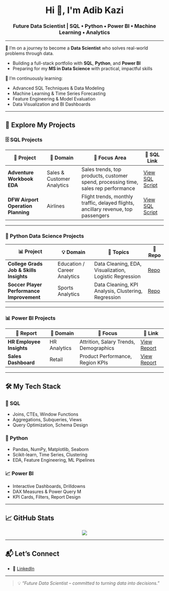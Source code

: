 <h1 align="center">Hi 👋, I'm Adib Kazi</h1>
<h3 align="center">Future Data Scientist | SQL • Python • Power BI • Machine Learning • Analytics</h3>

---

🔭 I’m on a journey to become a **Data Scientist** who solves real-world problems through data.
- Building a full-stack portfolio with **SQL**, **Python**, and **Power BI**
- Preparing for my **MS in Data Science** with practical, impactful skills

🌱 I’m continuously learning:
- Advanced SQL Techniques & Data Modeling
- Machine Learning & Time Series Forecasting
- Feature Engineering & Model Evaluation
- Data Visualization and BI Dashboards

---

## 🚀 Explore My Projects

### 🗄️ SQL Projects
| 🔢 Project | 💼 Domain | 🎯 Focus Area | 🔗 SQL Link |
|-----------|-----------|---------------------------|--------|
| **Adventure Workbook EDA** | Sales & Customer Analytics | Sales trends, top products, customer spend, processing time, sales rep performance |  [View SQL Script](https://github.com/Adibkzi/SQLPortfolio/blob/main/AdventureWorkBook%20Exploratory%20Analysis.sql) |
| **DFW Airport Operation Planning** | Airlines | Flight trends, monthly traffic, delayed flights, ancillary revenue, top passengers| [View SQL Script](https://github.com/Adibkzi/SQLPortfolio/blob/main/Data_Analysis_DFW_Airport_Operation_Planning.sql) |


---

### 🐍 Python Data Science Projects

| 📊 Project | 💡 Domain | 📘 Topics | 🔗 Repo |
|-----------|-----------|----------|--------|
| **College Grads Job & Skills Insights** | Education / Career Analytics | Data Cleaning, EDA, Visualization, Logistic Regression | [Repo](https://github.com/Adibkzi/College-Grads-Job-Insights/tree/main) |
| **Soccer Player Performance Improvement** | Sports Analytics | Data Cleaning, KPI Analysis, Clustering, Regression | [Repo](INSERT_LINK) |

---

### 📊 Power BI Projects

| 📌 Report | 🏢 Domain | 📍 Focus | 🔗 Link |
|----------|-----------|---------|--------|
| **HR Employee Insights** | HR Analytics | Attrition, Salary Trends, Demographics | [View Report](https://github.com/Adibkzi/POWERBI_PORTFOLIO/tree/main/HR%20Employee%20Attrition) |
| **Sales Dashboard** | Retail | Product Performance, Region KPIs | [View Report](https://github.com/Adibkzi/POWERBI_PORTFOLIO/tree/main/Sales%20Dashboard) |


---

## 🛠️ My Tech Stack

### 🧮 SQL
- Joins, CTEs, Window Functions
- Aggregations, Subqueries, Views
- Query Optimization, Schema Design

### 🐍 Python
- Pandas, NumPy, Matplotlib, Seaborn
- Scikit-learn, Time Series, Clustering
- EDA, Feature Engineering, ML Pipelines

### 📈 Power BI
- Interactive Dashboards, Drilldowns
- DAX Measures & Power Query M
- KPI Cards, Filters, Report Design

---

## 📈 GitHub Stats

<p align="center">
  <img src="https://github-readme-stats.vercel.app/api/top-langs/?username=Adibkzi&layout=compact&theme=tokyonight" />
</p>

---

## 📬 Let’s Connect

- 💼 [LinkedIn](https://linkedin.com/in/adibkzi)


---

> 💡 *“Future Data Scientist – committed to turning data into decisions.”*
